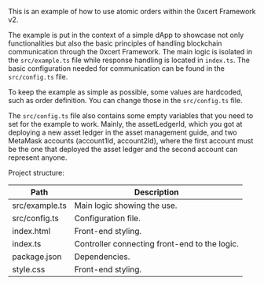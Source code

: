 This is an example of how to use atomic orders within the 0xcert Framework v2.

The example is put in the context of a simple dApp to showcase not only functionalities but also the basic principles of handling blockchain communication through the 0xcert Framework. The main logic is isolated in the `src/example.ts` file while response handling is located in `index.ts`. The basic configuration needed for communication can be found in the `src/config.ts` file.

To keep the example as simple as possible, some values are hardcoded, such as order definition. You can change those in the `src/config.ts` file.

The `src/config.ts` file also contains some empty variables that you need to set for the example to work. Mainly, the assetLedgerId, which you got at deploying a new asset ledger in the asset management guide, and two MetaMask accounts (account1Id, account2Id), where the first account must be the one that deployed the asset ledger and the second account can represent anyone.

Project structure:

| Path           | Description                                   |
| -------------- | --------------------------------------------- |
| src/example.ts | Main logic showing the use.                   |
| src/config.ts  | Configuration file.                           |
| index.html     | Front-end styling.                            |
| index.ts       | Controller connecting front-end to the logic. |
| package.json   | Dependencies.                                 |
| style.css      | Front-end styling.                            |
